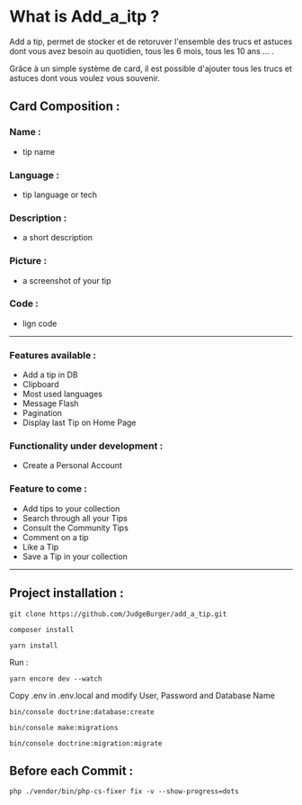 # What is Add_a_itp ?

Add a tip, permet de stocker et de retoruver l'ensemble des trucs et astuces dont vous avez besoin au quotidien, tous les 6 mois, tous les 10 ans ... . <br>

Grâce à un simple système de card, il est possible d'ajouter tous les trucs et astuces dont vous voulez vous souvenir.

## Card Composition :

### Name :

* tip name

### Language :

* tip language or tech

### Description :

* a short description

### Picture :

* a screenshot of your tip

### Code :

* lign code

---------------------------------------------------------------------------------------------------------------------------------------------------------

### Features available :

* Add a tip in DB
* Clipboard
* Most used languages
* Message Flash
* Pagination
* Display last Tip on Home Page

### Functionality under development :

* Create a Personal Account

### Feature to come :

* Add tips to your collection
* Search through all your Tips
* Consult the Community Tips
* Comment on a tip
* Like a Tip
* Save a Tip in your collection

---------------------------------------------------------------------------------------------------------------------------------------------------------

## Project installation :

```
git clone https://github.com/JudgeBurger/add_a_tip.git
```

```
composer install
```

```
yarn install
```

Run :
```
yarn encore dev --watch
```

Copy .env in .env.local and modify User, Password and Database Name

```
bin/console doctrine:database:create
```

```
bin/console make:migrations
```

```
bin/console doctrine:migration:migrate
```

## Before each Commit :

```
php ./vendor/bin/php-cs-fixer fix -v --show-progress=dots
```
